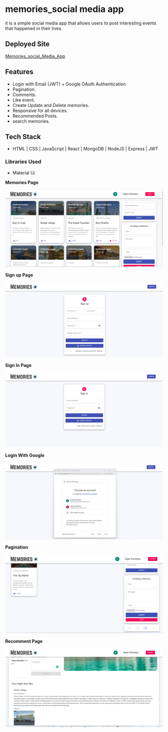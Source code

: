 # memories_social media app

 it is a simple social media app that allows users to post interesting events that happened in their lives.

 ## Deployed Site

[Memories_social_Media_App](https://memories-social-mediaapp.netlify.app)

 ## Features

- Login with Email (JWT) + Google OAuth Authentication
- Pagination.
- Comments.
- Like event.
- Create Update and Delete  memories.
- Responsive for all devices.
- Recommended Posts.
- search memories.

## Tech Stack

- HTML | CSS | JavaScript | React | MongoDB | NodeJS | Express | JWT

### Libraries Used

- Material Ui

 **Memories Page**


![Memories Page](./client/src/memoriesPage_imge/homePage.png)

 **Sign up Page**


![sinup Page](./client/src/memoriesPage_imge/sinupPage.png)


 **Sign In Page**


![sign Page](./client/src/memoriesPage_imge/signpage.png)


 **Login With Google**


![Login With Google](./client/src/memoriesPage_imge/loginWith_google.png)


 **Pagination**

![Pagination](./client/src/memoriesPage_imge/pagination.png)


 **Recomment Page**

![Recomment Page](./client/src/memoriesPage_imge/recomentedoage.png)